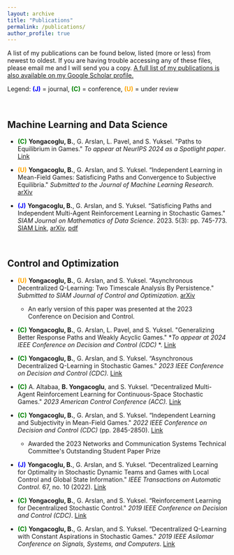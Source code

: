 ```yaml
---
layout: archive
title: "Publications"
permalink: /publications/
author_profile: true
---
```


A list of my publications can be found below, listed (more or less) from newest to oldest. If you are having trouble accessing any of these files, please email me and I will send you a copy. [A full list of my publications is also available on my Google Scholar profile.](https://scholar.google.com/citations?user=SbLefpQAAAAJ)

Legend: <font color='blue'>**(J)**</font> = journal, <font color='green'>**(C)**</font> = conference, <font color='orange'>**(U)**</font> = under review

<br>

## Machine Learning and Data Science

- <font color='green'>**(C)**</font> **Yongacoglu, B.**, G. Arslan, L. Pavel, and S. Yuksel. "Paths to Equilibrium in Games." *To appear at NeurIPS 2024 as a Spotlight paper*. [Link](https://arxiv.org/abs/2403.18079)

- <font color='orange'>**(U)**</font> **Yongacoglu, B.**, G. Arslan, and S. Yuksel. “Independent Learning in Mean-Field Games: Satisficing Paths and Convergence to Subjective Equilibria." *Submitted to the Journal of Machine Learning Research*. [arXiv](https://arxiv.org/abs/2209.05703)

- <font color='blue'>**(J)**</font> **Yongacoglu, B.**, G. Arslan, and S. Yuksel. “Satisficing Paths and Independent Multi-Agent Reinforcement Learning in Stochastic Games." *SIAM Journal on Mathematics of Data Science*. 2023. 5(3): pp. 745-773. [SIAM Link](https://epubs.siam.org/doi/abs/10.1137/22M1515112), [arXiv](https://arxiv.org/abs/2110.04638), [pdf](http://yongac.github.io/files/satisficing.pdf)



<br>

## Control and Optimization

- <font color='orange'>**(U)**</font> **Yongacoglu, B.**, G. Arslan, and S. Yuksel. “Asynchronous Decentralized Q-Learning: Two Timescale Analysis By Persistence." *Submitted to SIAM Journal of Control and Optimization*. [arXiv](https://arxiv.org/abs/2308.03239)
  * An early version of this paper was presented at the 2023 Conference on Decision and Control.

- <font color='green'>**(C)**</font> **Yongacoglu, B.**, G. Arslan, L. Pavel, and S. Yuksel. "Generalizing Better Response Paths and Weakly Acyclic Games." **To appear at 2024 IEEE Conference on Decision and Control (CDC)* *. [Link](https://arxiv.org/abs/2403.18086)

- <font color='green'>**(C)**</font> **Yongacoglu, B.**, G. Arslan, and S. Yuksel. “Asynchronous Decentralized Q-Learning in Stochastic Games." *2023 IEEE Conference on Decision and Control (CDC).* [Link](https://ieeexplore.ieee.org/document/10383194)


- <font color='green'>**(C)**</font> A. Altabaa, **B. Yongacoglu**, and S. Yuksel. “Decentralized Multi-Agent Reinforcement Learning for Continuous-Space Stochastic Games." *2023 American Control Conference (ACC).* [Link](https://ieeexplore.ieee.org/document/10155828)


- <font color='green'>**(C)**</font> **Yongacoglu, B.**, G. Arslan, and S. Yuksel. “Independent Learning and Subjectivity in Mean-Field Games." *2022 IEEE Conference on Decision and Control (CDC)* (pp. 2845-2850). [Link](https://ieeexplore.ieee.org/document/9992399)
  * Awarded the 2023 Networks and Communication Systems Technical Committee's Outstanding Student Paper Prize


- <font color='blue'>**(J)**</font> **Yongacoglu, B.**, G. Arslan, and S. Yuksel. “Decentralized Learning for Optimality in Stochastic Dynamic Teams and Games with Local Control and Global State Information." *IEEE Transactions on Automatic Control.* 67, no. 10 (2022). [Link](https://ieeexplore.ieee.org/document/9580732)

 
- <font color='green'>**(C)**</font> **Yongacoglu, B.**, G. Arslan, and S. Yuksel. “Reinforcement Learning for Decentralized Stochastic Control." *2019 IEEE Conference on Decision and Control (CDC)*. [Link](https://ieeexplore.ieee.org/document/9030158)

- <font color='green'>**(C)**</font> **Yongacoglu, B.**, G. Arslan, and S. Yuksel. “Decentralized Q-Learning with Constant Aspirations in Stochastic Games." *2019 IEEE Asilomar Conference on Signals, Systems, and Computers*. [Link](https://ieeexplore.ieee.org/document/9049021)

